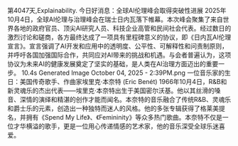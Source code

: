 第4047天,Explainability. 今日好消息：全球AI伦理峰会取得突破性进展 2025年10月4日，全球AI伦理与治理峰会在瑞士日内瓦落下帷幕。本次峰会聚集了来自世界各地的政府官员、顶尖AI研究人员、科技企业高管和民间社会代表。经过数日的激烈讨论和磋商，各方最终达成了一项具有里程碑意义的协议，即《日内瓦AI伦理宣言》。宣言强调了AI开发和应用中的透明度、公平性、可解释性和问责制原则，并呼吁各国加强国际合作，共同应对AI带来的挑战和机遇。与会者普遍认为，这项协议为未来AI的健康发展奠定了坚实的基础，是人类在AI治理方面迈出的重要一步。 10.4s Generated Image October 04, 2025 - 2:39PM.png 一位音乐家的生日：美国传奇歌手、作曲家埃里克·本奈特 (Eric Benét) 1966年10月4日，R&B和新灵魂乐的杰出代表——埃里克·本奈特出生于美国密尔沃基。他以其丝滑的嗓音、深情的演绎和精湛的创作才能而闻名。本奈特的音乐融合了传统R&B、灵魂乐和爵士乐的元素，创造出一种独特而迷人的风格。他的多张专辑获得了格莱美提名，并拥有《Spend My Life》、《Femininity》等众多热门歌曲。本奈特不仅是一位才华横溢的歌手，更是一位用心传递情感的艺术家，他的音乐深受全球乐迷喜爱。